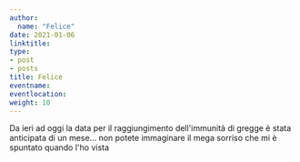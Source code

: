 ```yaml
---
author:
  name: "Felice"
date: 2021-01-06
linktitle: 
type:
- post
- posts
title: Felice
eventname: 
eventlocation: 
weight: 10
---
```



Da ieri ad oggi la data per il raggiungimento dell'immunità di gregge è stata anticipata di un mese... non potete immaginare il mega sorriso che mi è spuntato quando l'ho vista